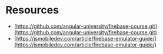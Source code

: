 # Resources

- [https://github.com/angular-university/firebase-course.git](https://github.com/angular-university/firebase-course.git)
- [https://jsmobiledev.com/article/firebase-emulator-guide/](https://jsmobiledev.com/article/firebase-emulator-guide/)
